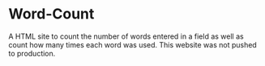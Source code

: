# Word-Count
A HTML site to count the number of words entered in a field as well as count how many times each word was used.  This website was not pushed to production.
